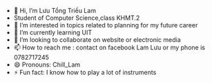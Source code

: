 - 👋 Hi, I’m Lưu Tổng Triều Lam
-  Student of Computer Science,class KHMT.2
- 👀 I’m interested in topics related to planning for my future career
- 🌱 I’m currently learning UIT
- 💞️ I’m looking to collaborate on website or electronic media
- 📫 How to reach me : contact on facebook Lam Lưu or my phone is 0782717245
- 😄 Pronouns: Chill_Lam
- ⚡ Fun fact: I know how to play a lot of instruments

<!---
Lam-Luu/Lam-Luu is a ✨ special ✨ repository because its `README.md` (this file) appears on your GitHub profile.
You can click the Preview link to take a look at your changes.
--->
